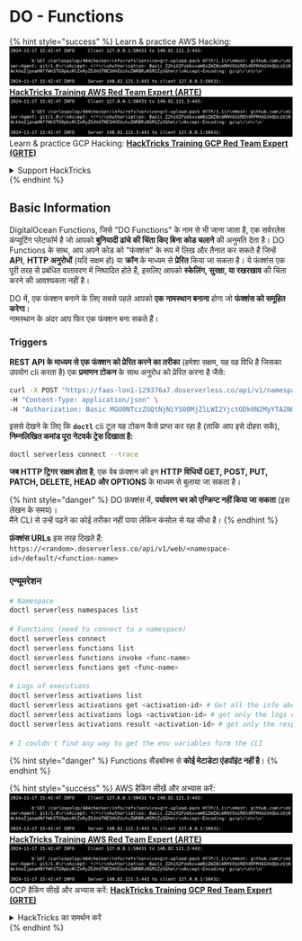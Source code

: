 # DO - Functions

{% hint style="success" %}
Learn & practice AWS Hacking:<img src="../../../.gitbook/assets/image (1).png" alt="" data-size="line">[**HackTricks Training AWS Red Team Expert (ARTE)**](https://training.hacktricks.xyz/courses/arte)<img src="../../../.gitbook/assets/image (1).png" alt="" data-size="line">\
Learn & practice GCP Hacking: <img src="../../../.gitbook/assets/image (2).png" alt="" data-size="line">[**HackTricks Training GCP Red Team Expert (GRTE)**<img src="../../../.gitbook/assets/image (2).png" alt="" data-size="line">](https://training.hacktricks.xyz/courses/grte)

<details>

<summary>Support HackTricks</summary>

* Check the [**subscription plans**](https://github.com/sponsors/carlospolop)!
* **Join the** 💬 [**Discord group**](https://discord.gg/hRep4RUj7f) or the [**telegram group**](https://t.me/peass) or **follow** us on **Twitter** 🐦 [**@hacktricks\_live**](https://twitter.com/hacktricks\_live)**.**
* **Share hacking tricks by submitting PRs to the** [**HackTricks**](https://github.com/carlospolop/hacktricks) and [**HackTricks Cloud**](https://github.com/carlospolop/hacktricks-cloud) github repos.

</details>
{% endhint %}

## Basic Information

DigitalOcean Functions, जिसे "DO Functions" के नाम से भी जाना जाता है, एक सर्वरलेस कंप्यूटिंग प्लेटफॉर्म है जो आपको **बुनियादी ढांचे की चिंता किए बिना कोड चलाने** की अनुमति देता है। DO Functions के साथ, आप अपने कोड को "फंक्शंस" के रूप में लिख और तैनात कर सकते हैं जिन्हें **API**, **HTTP अनुरोधों** (यदि सक्षम हो) या **क्रॉन** के माध्यम से **प्रेरित** किया जा सकता है। ये फंक्शंस एक पूरी तरह से प्रबंधित वातावरण में निष्पादित होते हैं, इसलिए आपको **स्केलिंग, सुरक्षा, या रखरखाव** की चिंता करने की आवश्यकता नहीं है।

DO में, एक फंक्शन बनाने के लिए सबसे पहले आपको **एक नामस्थान बनाना** होगा जो **फंक्शंस को समूहित करेगा**।\
नामस्थान के अंदर आप फिर एक फंक्शन बना सकते हैं।

### Triggers

**REST API के माध्यम से एक फंक्शन को प्रेरित करने का तरीका** (हमेशा सक्षम, यह वह विधि है जिसका उपयोग cli करता है) एक **प्रमाणन टोकन** के साथ अनुरोध को प्रेरित करना है जैसे:
```bash
curl -X POST "https://faas-lon1-129376a7.doserverless.co/api/v1/namespaces/fn-c100c012-65bf-4040-1230-2183764b7c23/actions/functionname?blocking=true&result=true" \
-H "Content-Type: application/json" \
-H "Authorization: Basic MGU0NTczZGQtNjNiYS00MjZlLWI2YjctODk0N2MyYTA2NGQ4OkhwVEllQ2t4djNZN2x6YjJiRmFGc1FERXBySVlWa1lEbUxtRE1aRTludXA1UUNlU2VpV0ZGNjNqWnVhYVdrTFg="
```
इससे देखने के लिए कि **`doctl`** cli टूल यह टोकन कैसे प्राप्त कर रहा है (ताकि आप इसे दोहरा सकें), **निम्नलिखित कमांड पूरा नेटवर्क ट्रेस दिखाता है:**
```bash
doctl serverless connect --trace
```
**जब HTTP ट्रिगर सक्षम होता है**, एक वेब फ़ंक्शन को इन **HTTP विधियों GET, POST, PUT, PATCH, DELETE, HEAD और OPTIONS** के माध्यम से बुलाया जा सकता है।

{% hint style="danger" %}
DO फ़ंक्शंस में, **पर्यावरण चर को एन्क्रिप्ट नहीं किया जा सकता** (इस लेखन के समय)।\
मैंने CLI से उन्हें पढ़ने का कोई तरीका नहीं पाया लेकिन कंसोल से यह सीधा है।
{% endhint %}

**फ़ंक्शंस URLs** इस तरह दिखते हैं: `https://<random>.doserverless.co/api/v1/web/<namespace-id>/default/<function-name>`

### एन्यूमरेशन
```bash
# Namespace
doctl serverless namespaces list

# Functions (need to connect to a namespace)
doctl serverless connect
doctl serverless functions list
doctl serverless functions invoke <func-name>
doctl serverless functions get <func-name>

# Logs of executions
doctl serverless activations list
doctl serverless activations get <activation-id> # Get all the info about execution
doctl serverless activations logs <activation-id> # get only the logs of execution
doctl serverless activations result <activation-id> # get only the response result of execution

# I couldn't find any way to get the env variables form the CLI
```
{% hint style="danger" %}
Functions सैंडबॉक्स से **कोई मेटाडेटा एंडपॉइंट नहीं है**।
{% endhint %}

{% hint style="success" %}
AWS हैकिंग सीखें और अभ्यास करें:<img src="../../../.gitbook/assets/image (1).png" alt="" data-size="line">[**HackTricks Training AWS Red Team Expert (ARTE)**](https://training.hacktricks.xyz/courses/arte)<img src="../../../.gitbook/assets/image (1).png" alt="" data-size="line">\
GCP हैकिंग सीखें और अभ्यास करें: <img src="../../../.gitbook/assets/image (2).png" alt="" data-size="line">[**HackTricks Training GCP Red Team Expert (GRTE)**<img src="../../../.gitbook/assets/image (2).png" alt="" data-size="line">](https://training.hacktricks.xyz/courses/grte)

<details>

<summary>HackTricks का समर्थन करें</summary>

* [**सदस्यता योजनाएँ**](https://github.com/sponsors/carlospolop) देखें!
* **हमारे** 💬 [**Discord समूह**](https://discord.gg/hRep4RUj7f) या [**टेलीग्राम समूह**](https://t.me/peass) में शामिल हों या **हमें** **Twitter** 🐦 [**@hacktricks\_live**](https://twitter.com/hacktricks\_live)** पर फॉलो करें।**
* **हैकिंग ट्रिक्स साझा करें और** [**HackTricks**](https://github.com/carlospolop/hacktricks) और [**HackTricks Cloud**](https://github.com/carlospolop/hacktricks-cloud) गिटहब रिपोजिटरी में PR सबमिट करें।

</details>
{% endhint %}
